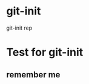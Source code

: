 # git-init
git-init rep

<!DOCTYPE html>

<html>
  <head>
    <title> git-init </title>
  </head>
  
  <body>
    <h1> Test for git-init </h1>
    <h2> remember me </h2>
  </body>
  
</html>
